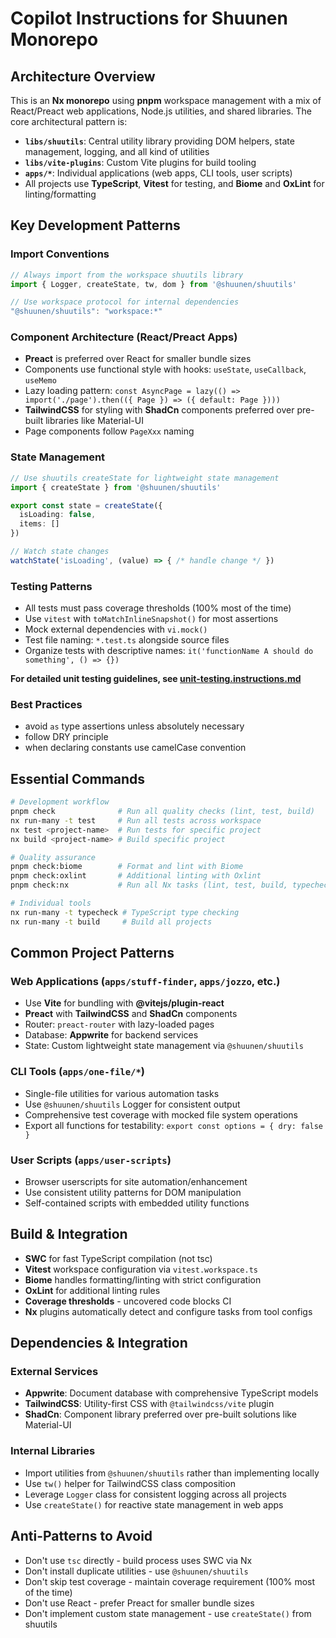 # Copilot Instructions for Shuunen Monorepo

## Architecture Overview

This is an **Nx monorepo** using **pnpm** workspace management with a mix of React/Preact web applications, Node.js utilities, and shared libraries. The core architectural pattern is:

- **`libs/shuutils`**: Central utility library providing DOM helpers, state management, logging, and all kind of utilities
- **`libs/vite-plugins`**: Custom Vite plugins for build tooling
- **`apps/*`**: Individual applications (web apps, CLI tools, user scripts)
- All projects use **TypeScript**, **Vitest** for testing, and **Biome** and **OxLint** for linting/formatting

## Key Development Patterns

### Import Conventions
```typescript
// Always import from the workspace shuutils library
import { Logger, createState, tw, dom } from '@shuunen/shuutils'

// Use workspace protocol for internal dependencies
"@shuunen/shuutils": "workspace:*"
```

### Component Architecture (React/Preact Apps)
- **Preact** is preferred over React for smaller bundle sizes
- Components use functional style with hooks: `useState`, `useCallback`, `useMemo`
- Lazy loading pattern: `const AsyncPage = lazy(() => import('./page').then(({ Page }) => ({ default: Page })))`
- **TailwindCSS** for styling with **ShadCn** components preferred over pre-built libraries like Material-UI
- Page components follow `PageXxx` naming

### State Management
```typescript
// Use shuutils createState for lightweight state management
import { createState } from '@shuunen/shuutils'

export const state = createState({
  isLoading: false,
  items: []
})

// Watch state changes
watchState('isLoading', (value) => { /* handle change */ })
```

### Testing Patterns
- All tests must pass coverage thresholds (100% most of the time)
- Use `vitest` with `toMatchInlineSnapshot()` for most assertions
- Mock external dependencies with `vi.mock()`
- Test file naming: `*.test.ts` alongside source files
- Organize tests with descriptive names: `it('functionName A should do something', () => {})`

**For detailed unit testing guidelines, see [unit-testing.instructions.md](./instructions/unit-testing.instructions.md)**

### Best Practices

- avoid `as` type assertions unless absolutely necessary
- follow DRY principle
- when declaring constants use camelCase convention

## Essential Commands

```bash
# Development workflow
pnpm check              # Run all quality checks (lint, test, build)
nx run-many -t test     # Run all tests across workspace
nx test <project-name>  # Run tests for specific project
nx build <project-name> # Build specific project

# Quality assurance
pnpm check:biome        # Format and lint with Biome
pnpm check:oxlint       # Additional linting with Oxlint  
pnpm check:nx           # Run all Nx tasks (lint, test, build, typecheck)

# Individual tools
nx run-many -t typecheck # TypeScript type checking
nx run-many -t build     # Build all projects
```

## Common Project Patterns

### Web Applications (`apps/stuff-finder`, `apps/jozzo`, etc.)
- Use **Vite** for bundling with **@vitejs/plugin-react** 
- **Preact** with **TailwindCSS** and **ShadCn** components
- Router: `preact-router` with lazy-loaded pages
- Database: **Appwrite** for backend services
- State: Custom lightweight state management via `@shuunen/shuutils`

### CLI Tools (`apps/one-file/*`)
- Single-file utilities for various automation tasks
- Use `@shuunen/shuutils` Logger for consistent output
- Comprehensive test coverage with mocked file system operations
- Export all functions for testability: `export const options = { dry: false }`

### User Scripts (`apps/user-scripts`)
- Browser userscripts for site automation/enhancement
- Use consistent utility patterns for DOM manipulation
- Self-contained scripts with embedded utility functions

## Build & Integration

- **SWC** for fast TypeScript compilation (not tsc)
- **Vitest** workspace configuration via `vitest.workspace.ts`
- **Biome** handles formatting/linting with strict configuration
- **OxLint** for additional linting rules
- **Coverage thresholds** - uncovered code blocks CI
- **Nx** plugins automatically detect and configure tasks from tool configs

## Dependencies & Integration

### External Services
- **Appwrite**: Document database with comprehensive TypeScript models
- **TailwindCSS**: Utility-first CSS with `@tailwindcss/vite` plugin
- **ShadCn**: Component library preferred over pre-built solutions like Material-UI

### Internal Libraries
- Import utilities from `@shuunen/shuutils` rather than implementing locally
- Use `tw()` helper for TailwindCSS class composition
- Leverage `Logger` class for consistent logging across all projects
- Use `createState()` for reactive state management in web apps

## Anti-Patterns to Avoid

- Don't use `tsc` directly - build process uses SWC via Nx
- Don't install duplicate utilities - use `@shuunen/shuutils` 
- Don't skip test coverage - maintain coverage requirement (100% most of the time)
- Don't use React - prefer Preact for smaller bundle sizes
- Don't implement custom state management - use `createState()` from shuutils
